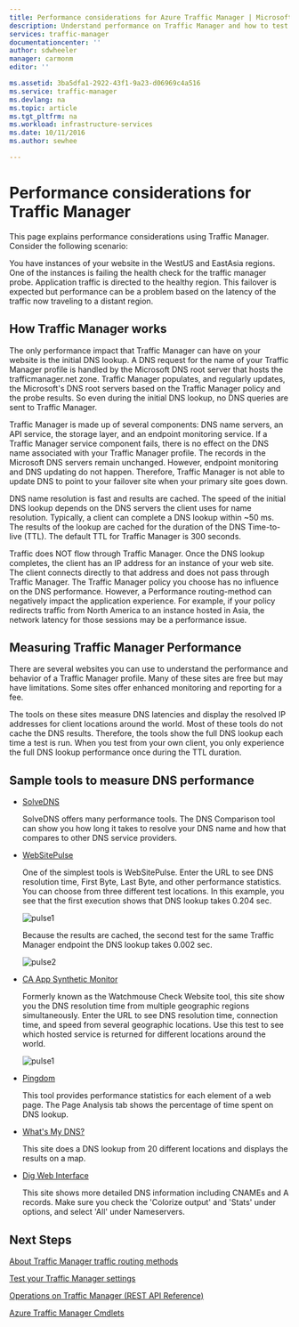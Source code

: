 ```yaml
---
title: Performance considerations for Azure Traffic Manager | Microsoft Docs
description: Understand performance on Traffic Manager and how to test performance of your website when using Traffic Manager
services: traffic-manager
documentationcenter: ''
author: sdwheeler
manager: carmonm
editor: ''

ms.assetid: 3ba5dfa1-2922-43f1-9a23-d06969c4a516
ms.service: traffic-manager
ms.devlang: na
ms.topic: article
ms.tgt_pltfrm: na
ms.workload: infrastructure-services
ms.date: 10/11/2016
ms.author: sewhee

---
```

# Performance considerations for Traffic Manager
This page explains performance considerations using Traffic Manager. Consider the following scenario:

You have instances of your website in the WestUS and EastAsia regions. One of the instances is failing the health check for the traffic manager probe. Application traffic is directed to the healthy region. This failover is expected but performance can be a problem based on the latency of the traffic now traveling to a distant region.

## How Traffic Manager works
The only performance impact that Traffic Manager can have on your website is the initial DNS lookup. A DNS request for the name of your Traffic Manager profile is handled by the Microsoft DNS root server that hosts the trafficmanager.net zone. Traffic Manager populates, and regularly updates, the Microsoft's DNS root servers based on the Traffic Manager policy and the probe results. So even during the initial DNS lookup, no DNS queries are sent to Traffic Manager.

Traffic Manager is made up of several components: DNS name servers, an API service, the storage layer, and an endpoint monitoring service. If a Traffic Manager service component fails, there is no effect on the DNS name associated with your Traffic Manager profile. The records in the Microsoft DNS servers remain unchanged. However, endpoint monitoring and DNS updating do not happen. Therefore, Traffic Manager is not able to update DNS to point to your failover site when your primary site goes down.

DNS name resolution is fast and results are cached. The speed of the initial DNS lookup depends on the DNS servers the client uses for name resolution. Typically, a client can complete a DNS lookup within ~50 ms. The results of the lookup are cached for the duration of the DNS Time-to-live (TTL). The default TTL for Traffic Manager is 300 seconds.

Traffic does NOT flow through Traffic Manager. Once the DNS lookup completes, the client has an IP address for an instance of your web site. The client connects directly to that address and does not pass through Traffic Manager. The Traffic Manager policy you choose has no influence on the DNS performance. However, a Performance routing-method can negatively impact the application experience. For example, if your policy redirects traffic from North America to an instance hosted in Asia, the network latency for those sessions may be a performance issue.

## Measuring Traffic Manager Performance
There are several websites you can use to understand the performance and behavior of a Traffic Manager profile. Many of these sites are free but may have limitations. Some sites offer enhanced monitoring and reporting for a fee.

The tools on these sites measure DNS latencies and display the resolved IP addresses for client locations around the world. Most of these tools do not cache the DNS results. Therefore, the tools show the full DNS lookup each time a test is run. When you test from your own client, you only experience the full DNS lookup performance once during the TTL duration.

## Sample tools to measure DNS performance
* [SolveDNS](http://www.solvedns.com/dns-comparison/)
  
    SolveDNS offers many performance tools. The DNS Comparison tool can show you how long it takes to resolve your DNS name and how that compares to other DNS service providers.
* [WebSitePulse](http://www.websitepulse.com/help/tools.php)
  
    One of the simplest tools is WebSitePulse. Enter the URL to see DNS resolution time, First Byte, Last Byte, and other performance statistics. You can choose from three different test locations. In this example, you see that the first execution shows that DNS lookup takes 0.204 sec.
  
    ![pulse1](./media/traffic-manager-performance-considerations/traffic-manager-web-site-pulse.png)
  
    Because the results are cached, the second test for the same Traffic Manager endpoint the DNS lookup takes 0.002 sec.
  
    ![pulse2](./media/traffic-manager-performance-considerations/traffic-manager-web-site-pulse2.png)
* [CA App Synthetic Monitor](https://asm.ca.com/en/checkit.php)
  
    Formerly known as the Watchmouse Check Website tool, this site show you the DNS resolution time from multiple geographic regions simultaneously. Enter the URL to see DNS resolution time, connection time, and speed from several geographic locations. Use this test to see which hosted service is returned for different locations around the world.
  
    ![pulse1](./media/traffic-manager-performance-considerations/traffic-manager-web-site-watchmouse.png)
* [Pingdom](http://tools.pingdom.com/)
  
    This tool provides performance statistics for each element of a web page. The Page Analysis tab shows the percentage of time spent on DNS lookup.
* [What's My DNS?](http://www.whatsmydns.net/)
  
    This site does a DNS lookup from 20 different locations and displays the results on a map.
* [Dig Web Interface](http://www.digwebinterface.com)
  
    This site shows more detailed DNS information including CNAMEs and A records. Make sure you check the 'Colorize output' and 'Stats' under options, and select 'All' under Nameservers.

## Next Steps
[About Traffic Manager traffic routing methods](traffic-manager-routing-methods.md)

[Test your Traffic Manager settings](traffic-manager-testing-settings.md)

[Operations on Traffic Manager (REST API Reference)](http://go.microsoft.com/fwlink/?LinkId=313584)

[Azure Traffic Manager Cmdlets](http://go.microsoft.com/fwlink/p/?LinkId=400769)

